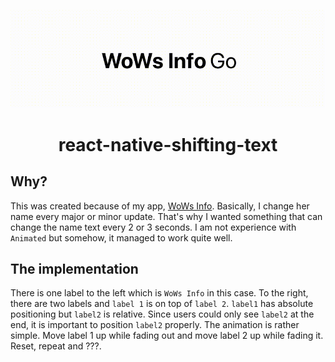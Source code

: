 <div align="center">

![GIF sample for react-native-shifting-text](https://raw.githubusercontent.com/HenryQuan/react-native-shifting-text/master/sample.gif)

<h1>react-native-shifting-text</h1>
</div>

## Why?
This was created because of my app, [WoWs Info](https://github.com/HenryQuan/WoWs-Info-Re). Basically, I change her name every major or minor update. That's why I wanted something that can change the name text every 2 or 3 seconds. I am not experience with `Animated` but somehow, it managed to work quite well.

## The implementation
There is one label to the left which is `WoWs Info` in this case. To the right, there are two labels and `label 1` is on top of `label 2`. `label1` has absolute positioning but `label2` is relative. Since users could only see `label2` at the end, it is important to position `label2` properly. The animation is rather simple. Move label 1 up while fading out and move label 2 up while fading it. Reset, repeat and ???.